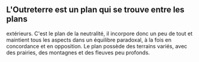 ## L'Outreterre est un plan qui se trouve entre les plans

extérieurs. C'est le plan de la neutralité, il incorpore donc un
peu de tout et maintient tous les aspects dans un équilibre
paradoxal, à la fois en concordance et en opposition. Le
plan possède des terrains variés, avec des prairies, des
montagnes et des fleuves peu profonds.
